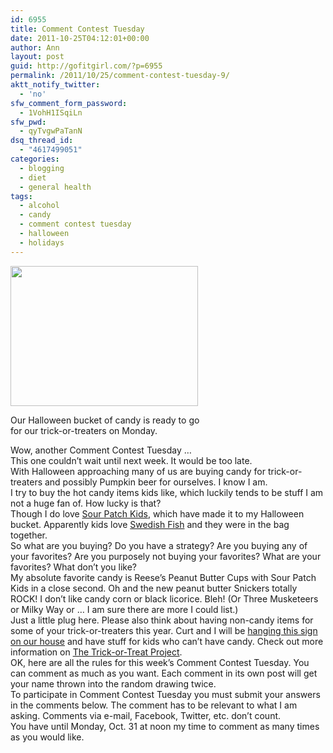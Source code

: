 ```yaml
---
id: 6955
title: Comment Contest Tuesday
date: 2011-10-25T04:12:01+00:00
author: Ann
layout: post
guid: http://gofitgirl.com/?p=6955
permalink: /2011/10/25/comment-contest-tuesday-9/
aktt_notify_twitter:
  - 'no'
sfw_comment_form_password:
  - 1VohH1ISqiLn
sfw_pwd:
  - qyTvgwPaTanN
dsq_thread_id:
  - "4617499051"
categories:
  - blogging
  - diet
  - general health
tags:
  - alcohol
  - candy
  - comment contest tuesday
  - halloween
  - holidays
---
```

<div id="attachment_6963" style="width: 310px" class="wp-caption alignleft">
  <a href="http://gofitgirl.com/blog/wp-content/uploads/2011/10/halloween-candy.jpg"><img class="size-medium wp-image-6963" title="halloween candy" src="http://gofitgirl.com/blog/wp-content/uploads/2011/10/halloween-candy-300x224.jpg" alt="" width="300" height="224" /></a>
  
  <p class="wp-caption-text">
    Our Halloween bucket of candy is ready to go for our trick-or-treaters on Monday.
  </p>
</div>

  
Wow, another Comment Contest Tuesday &#8230;  
This one couldn&#8217;t wait until next week. It would be too late.  
With Halloween approaching many of us are buying candy for trick-or-treaters and possibly Pumpkin beer for ourselves. I know I am.  
I try to buy the hot candy items kids like, which luckily tends to be stuff I am not a huge fan of. How lucky is that?  
Though I do love [Sour Patch Kids](http://notquiteamerican.files.wordpress.com/2010/03/sour-patch-kids-3-5oz.jpg), which have made it to my Halloween bucket. Apparently kids love [Swedish Fish](http://www.officedepot.com/a/products/598812/Swedish-Fish-304-Oz-Bag/?Channel=Google&mr:trackingCode=182DB722-411F-E011-AD27-0019B9C043EB&mr:referralID=NA&cm_mmc=Mercent-_-Googlepla-_-Office_Supplies+Cleaning_Breakroom-_-598812&mr:adType=pla) and they were in the bag together.  
So what are you buying? Do you have a strategy? Are you buying any of your favorites? Are you purposely not buying your favorites? What are your favorites? What don&#8217;t you like?  
My absolute favorite candy is Reese&#8217;s Peanut Butter Cups with Sour Patch Kids in a close second. Oh and the new peanut butter Snickers totally ROCK! I don&#8217;t like candy corn or black licorice. Bleh! (Or Three Musketeers or Milky Way or &#8230; I am sure there are more I could list.)  
Just a little plug here. Please also think about having non-candy items for some of your trick-or-treaters this year. Curt and I will be [hanging this sign on our house](http://clucampaign.org/large.pdf) and have stuff for kids who can&#8217;t have candy. Check out more information on [The Trick-or-Treat Project](http://clucampaign.org/halloween.php).  
OK, here are all the rules for this week&#8217;s Comment Contest Tuesday. You can comment as much as you want. Each comment in its own post will get your name thrown into the random drawing twice.  
To participate in Comment Contest Tuesday you must submit your answers in the comments below. The comment has to be relevant to what I am asking. Comments via e-mail, Facebook, Twitter, etc. don&#8217;t count.  
You have until Monday, Oct. 31 at noon my time to comment as many times as you would like.